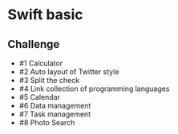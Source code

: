 # Swift basic

## Challenge

*  #1 Calculator
*  #2 Auto layout of Twitter style
*  #3 Split the check
*  #4 Link collection of programming languages
*  #5 Calendar
*  #6 Data management
*  #7 Task management
*  #8 Photo Search
